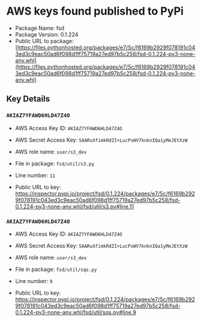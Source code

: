 # AWS keys found published to PyPi

* Package Name: fsd
* Package Version: 0.1.224
* Public URL to package: [https://files.pythonhosted.org/packages/e7/5c/f6169b2929f078191c043ed3c9eac50ad6f098d1ff75719a27ed97b5c258/fsd-0.1.224-py3-none-any.whl](https://files.pythonhosted.org/packages/e7/5c/f6169b2929f078191c043ed3c9eac50ad6f098d1ff75719a27ed97b5c258/fsd-0.1.224-py3-none-any.whl)

## Key Details

### `AKIAZ7YFAWD6HLD47Z4O`

* AWS Access Key ID: `AKIAZ7YFAWD6HLD47Z4O`
* AWS Secret Access Key: `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` 
* AWS role name: `user/s3_dev`
* File in package: `fsd/util/s3.py`
* Line number: `11`

* Public URL to key: https://inspector.pypi.io/project/fsd/0.1.224/packages/e7/5c/f6169b2929f078191c043ed3c9eac50ad6f098d1ff75719a27ed97b5c258/fsd-0.1.224-py3-none-any.whl/fsd/util/s3.py#line.11



### `AKIAZ7YFAWD6HLD47Z4O`

* AWS Access Key ID: `AKIAZ7YFAWD6HLD47Z4O`
* AWS Secret Access Key: `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` 
* AWS role name: `user/s3_dev`
* File in package: `fsd/util/sqs.py`
* Line number: `9`

* Public URL to key: https://inspector.pypi.io/project/fsd/0.1.224/packages/e7/5c/f6169b2929f078191c043ed3c9eac50ad6f098d1ff75719a27ed97b5c258/fsd-0.1.224-py3-none-any.whl/fsd/util/sqs.py#line.9


